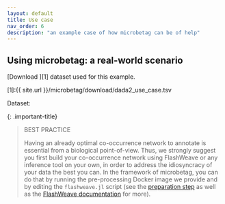 ```yaml
---
layout: default
title: Use case
nav_order: 6
description: "an example case of how microbetag can be of help"
---
```



## Using microbetag: a real-world scenario


[Download ][1] dataset used for this example.

[1]:{{ site.url }}/microbetag/download/dada2_use_case.tsv



Dataset:



{: .important-title}
> BEST PRACTICE
>
> Having an already optimal co-occurrence network to annotate is essential from a biological point-of-view.
> Thus, we strongly suggest you first build your co-occurrence network using FlashWeave or any inference tool 
> on your own, in order to address the idiosyncracy of your data the best you can. 
> In the framework of microbetag, you can do that by running the pre-processing Docker image we provide and by editing the
> `flashweave.jl` script (see the [preparation step](input.md#the-preparation) as well as the [FlashWeave documentation](https://githubhelp.com/meringlab/FlashWeave.jl) for more).





